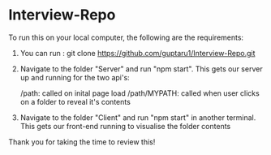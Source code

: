 # Interview-Repo

To run this on your local computer, the following are the requirements:

1) You can run :
        git clone https://github.com/guptaru1/Interview-Repo.git

2) Navigate to the folder "Server" and run "npm start". This gets our server up and running for the two api's:

      /path: called on inital page load
      /path/MYPATH: called when user clicks on a folder to reveal it's contents
      
3) Navigate to the folder "Client" and run "npm start" in another terminal. This gets our front-end running to visualise the folder contents


Thank you for taking the time to review this!
